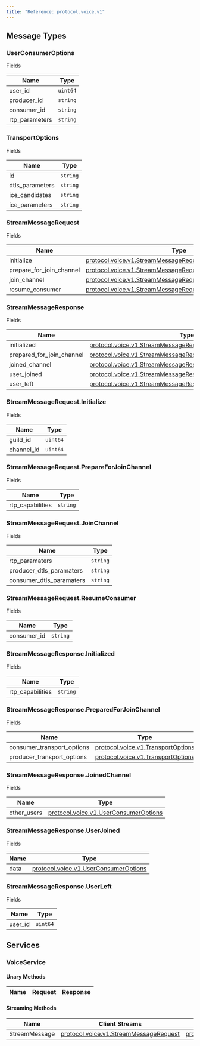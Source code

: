 ```yaml
---
title: "Reference: protocol.voice.v1"
---
```

## Message Types 

### UserConsumerOptions

Fields

| Name | Type |
| ---- | ---- |
| user_id | `uint64` |
| producer_id | `string` |
| consumer_id | `string` |
| rtp_parameters | `string` |

### TransportOptions

Fields

| Name | Type |
| ---- | ---- |
| id | `string` |
| dtls_parameters | `string` |
| ice_candidates | `string` |
| ice_parameters | `string` |

### StreamMessageRequest

Fields

| Name | Type |
| ---- | ---- |
| initialize | [protocol.voice.v1.StreamMessageRequest.Initialize](#streammessagerequest-initialize) |
| prepare_for_join_channel | [protocol.voice.v1.StreamMessageRequest.PrepareForJoinChannel](#streammessagerequest-prepareforjoinchannel) |
| join_channel | [protocol.voice.v1.StreamMessageRequest.JoinChannel](#streammessagerequest-joinchannel) |
| resume_consumer | [protocol.voice.v1.StreamMessageRequest.ResumeConsumer](#streammessagerequest-resumeconsumer) |

### StreamMessageResponse

Fields

| Name | Type |
| ---- | ---- |
| initialized | [protocol.voice.v1.StreamMessageResponse.Initialized](#streammessageresponse-initialized) |
| prepared_for_join_channel | [protocol.voice.v1.StreamMessageResponse.PreparedForJoinChannel](#streammessageresponse-preparedforjoinchannel) |
| joined_channel | [protocol.voice.v1.StreamMessageResponse.JoinedChannel](#streammessageresponse-joinedchannel) |
| user_joined | [protocol.voice.v1.StreamMessageResponse.UserJoined](#streammessageresponse-userjoined) |
| user_left | [protocol.voice.v1.StreamMessageResponse.UserLeft](#streammessageresponse-userleft) |

### StreamMessageRequest.Initialize

Fields

| Name | Type |
| ---- | ---- |
| guild_id | `uint64` |
| channel_id | `uint64` |

### StreamMessageRequest.PrepareForJoinChannel

Fields

| Name | Type |
| ---- | ---- |
| rtp_capabilities | `string` |

### StreamMessageRequest.JoinChannel

Fields

| Name | Type |
| ---- | ---- |
| rtp_paramaters | `string` |
| producer_dtls_paramaters | `string` |
| consumer_dtls_paramaters | `string` |

### StreamMessageRequest.ResumeConsumer

Fields

| Name | Type |
| ---- | ---- |
| consumer_id | `string` |

### StreamMessageResponse.Initialized

Fields

| Name | Type |
| ---- | ---- |
| rtp_capabilities | `string` |

### StreamMessageResponse.PreparedForJoinChannel

Fields

| Name | Type |
| ---- | ---- |
| consumer_transport_options | [protocol.voice.v1.TransportOptions](#transportoptions) |
| producer_transport_options | [protocol.voice.v1.TransportOptions](#transportoptions) |

### StreamMessageResponse.JoinedChannel

Fields

| Name | Type |
| ---- | ---- |
| other_users | [protocol.voice.v1.UserConsumerOptions](#userconsumeroptions) |

### StreamMessageResponse.UserJoined

Fields

| Name | Type |
| ---- | ---- |
| data | [protocol.voice.v1.UserConsumerOptions](#userconsumeroptions) |

### StreamMessageResponse.UserLeft

Fields

| Name | Type |
| ---- | ---- |
| user_id | `uint64` |

## Services 

### VoiceService

#### Unary Methods

| Name | Request | Response |
| ---- | ------- | -------- |

#### Streaming Methods

| Name | Client Streams | Server Streams |
| ---- | -------------- | -------------- |
|StreamMessage|[protocol.voice.v1.StreamMessageRequest](#streammessagerequest)|[protocol.voice.v1.StreamMessageResponse](#streammessageresponse)|
